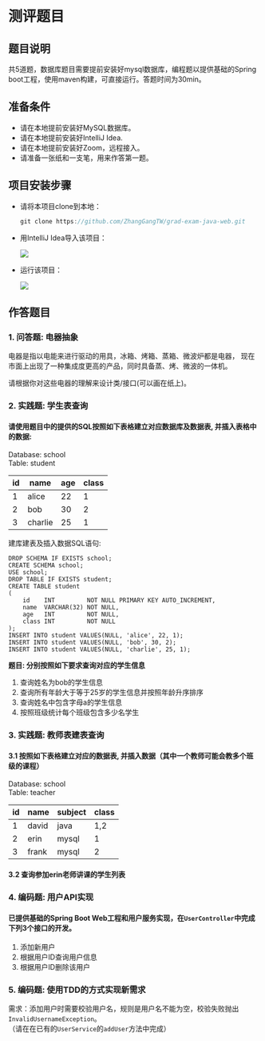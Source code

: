 # 测评题目
## 题目说明

共5道题，数据库题目需要提前安装好mysql数据库，编程题以提供基础的Spring boot工程，使用maven构建，可直接运行。答题时间为30min。



## 准备条件

* 请在本地提前安装好MySQL数据库。
* 请在本地提前安装好IntelliJ Idea.
* 请在本地提前安装好Zoom，远程接入。
* 请准备一张纸和一支笔，用来作答第一题。



## 项目安装步骤

* 请将本项目clone到本地：

  ```java
  git clone https://github.com/ZhangGangTW/grad-exam-java-web.git
  ```

* 用IntelliJ Idea导入该项目：

  ![](http://ww1.sinaimg.cn/large/af4e9f79ly1g2x5i4676kj20tu152gq8.jpg)

* 运行该项目：

  ![](http://ww1.sinaimg.cn/large/af4e9f79ly1g2x5kkc1ebj22500r24b4.jpg)



## 作答题目

### 1. 问答题: 电器抽象

电器是指以电能来进行驱动的用具，冰箱、烤箱、蒸箱、微波炉都是电器， 现在市面上出现了一种集成度更高的产品，同时具备蒸、烤、微波的一体机。  

请根据你对这些电器的理解来设计类/接口(可以画在纸上)。

### 2. 实践题: 学生表查询

#### 请使用题目中的提供的SQL按照如下表格建立对应数据库及数据表, 并插入表格中的数据:

Database: school   
Table: student                    

| id        | name      | age       | class     |
|-----------|-----------|-----------|-----------|
| 1         | alice     | 22        | 1         |
| 2         | bob       | 30        | 2         |
| 3         | charlie   | 25        | 1         |

建库建表及插入数据SQL语句: 
```mysql
DROP SCHEMA IF EXISTS school;   
CREATE SCHEMA school;  
USE school;    
DROP TABLE IF EXISTS student;    
CREATE TABLE student  
(    
    id    INT         NOT NULL PRIMARY KEY AUTO_INCREMENT,    
    name  VARCHAR(32) NOT NULL,  
    age   INT         NOT NULL,  
    class INT         NOT NULL    
);  
INSERT INTO student VALUES(NULL, 'alice', 22, 1);  
INSERT INTO student VALUES(NULL, 'bob', 30, 2);  
INSERT INTO student VALUES(NULL, 'charlie', 25, 1);  
```

**题目: 分别按照如下要求查询对应的学生信息**

1. 查询姓名为bob的学生信息
2. 查询所有年龄大于等于25岁的学生信息并按照年龄升序排序
3. 查询姓名中包含字母a的学生信息
4. 按照班级统计每个班级包含多少名学生



### 3. 实践题: 教师表建表查询

#### 3.1 按照如下表格建立对应的数据表, 并插入数据（其中一个教师可能会教多个班级的课程）  
Database: school  
Table: teacher  

| id        | name      | subject   | class     |
|-----------|-----------|-----------|-----------|
| 1         | david     | java      | 1,2       |
| 2         | erin      | mysql     | 1         |
| 3         | frank     | mysql     | 2         |

#### 3.2 查询参加erin老师讲课的学生列表



### 4. 编码题: 用户API实现

#### 已提供基础的Spring Boot Web工程和用户服务实现，在```UserController```中完成下列3个接口的开发。
1. 添加新用户
2. 根据用户ID查询用户信息
3. 根据用户ID删除该用户



### 5. 编码题: 使用TDD的方式实现新需求

需求：添加用户时需要校验用户名，规则是用户名不能为空，校验失败抛出```InvalidUsernameException```。  
（请在在已有的```UserService```的```addUser```方法中完成）